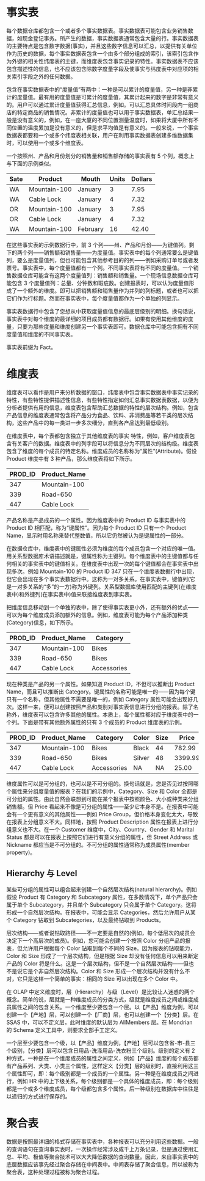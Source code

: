 # 事实表

每个数据仓库都包含一个或者多个事实数据表。事实数据表可能包含业务销售数据，如现金登记事务。所产生的数据，事实数据表通常包含大量的行。事实数据表的主要特点是包含数字数据(事实)，并且这些数字信息可以汇总，以提供有关单位作为历史的数据，每个事实数据表包含一个由多个部分组成的索引，该索引包含作为外键的相关性纬度表的主键，而维度表包含事实记录的特性。事实数据表不应该包含描述性的信息，也不应该包含除数字度量字段及使事实与纬度表中对应项的相关索引字段之外的任何数据。

包含在事实数据表中的“度量值”有两中：一种是可以累计的度量值，另一种是非累计的度量值。最有用的度量值是可累计的度量值，其累计起来的数字是非常有意义的。用户可以通过累计度量值获得汇总信息，例如。可以汇总具体时间段内一组商店的特定商品的销售情况。非累计的度量值也可以用于事实数据表，单汇总结果一般是没有意义的，例如，在一座大厦的不同位置测量温度时，如果将大厦中所有不同位置的温度累加是没有意义的，但是求平均值是有意义的。一般来说，一个事实数据表都要和一个或多个纬度表相关联，用户在利用事实数据表创建多维数据集时，可以使用一个或多个维度表。

一个按照州、产品和月份划分的销售量和销售额存储的事实表有 5 个列，概念上与下面的示例类似。

| Sate | Product      | Mouth    | Units | Dollars |
| ---- | ------------ | -------- | ----- | ------- |
| WA   | Mountain-100 | January  | 3     | 7.95    |
| WA   | Cable Lock   | January  | 4     | 7.32    |
| OR   | Mountain-100 | January  | 3     | 7.95    |
| OR   | Cable Lock   | January  | 4     | 7.32    |
| WA   | Mountain-100 | February | 16    | 42.40   |

在这些事实表的示例数据行中，前 3 个列——州、产品和月份——为键值列。剩下的两个列——销售额和销售量——为度量值。事实表中的每个列通常要么是键值列，要么是度量值列，但也可能包含其他参考目的的列——例如采购订单号或者发票号。事实表中，每个度量值都有一个列。不同事实表将有不同的度量值。一个销售数据仓库可能含有这两个度量值列：销售额和销售量。一个现场信息数据仓库可能包含 3 个度量值列：总量、分钟数和瑕疵数。创建报表时，可以认为度量值形成了一个额外的维度。即可以把销售额和销售量作为并列的列标题，或者也可以把它们作为行标题。然而在事实表中，每个度量值都作为一个单独的列显示。

事实表数据行中包含了您想从中获取度量值信息的最底层级别的明细。换句话说，事实表中对每个维度的最详细的项目成员都有数据行。如果有使用其他维度的度量，只要为那些度量和维度创建另一个事实表即可。数据仓库中可能包含拥有不同度量值和维度的不同事实表。

事实表前缀为 Fact。

# 维度表

维度表可以看作是用户来分析数据的窗口，纬度表中包含事实数据表中事实记录的特性，有些特性提供描述性信息，有些特性指定如何汇总事实数据表数据，以便为分析者提供有用的信息，维度表包含帮助汇总数据的特性的层次结构。例如，包含产品信息的维度表通常包含将产品分为食品、饮料、非消费品等若干类的层次结构，这些产品中的每一类进一步多次细分，直到各产品达到最低级别。

在维度表中，每个表都包含独立于其他维度表的事实 特性，例如，客户维度表包含有关客户的数据。维度表中的列字段可以将信息分为不同层次的结构级。维度表包含了维度的每个成员的特定名称。维度成员的名称称为“属性”(Attribute)。假设 Product 维度中有 3 种产品，那么维度表将如下所示。

| PROD_ID | Product_Name |
| ------- | ------------ |
| 347     | Mountain-100 |
| 339     | Road-650     |
| 447     | Cable Lock   |

产品名称是产品成员的一个属性。因为维度表中的 Product ID 与事实表中的 Product ID 相匹配，称为“键属性”。因为每个 Product ID 只有一个 Product Name，显示时用名称来替代整数值，所以它仍然被认为是键属性的一部分。

在数据仓库中，维度表中的键属性必须为维度的每个成员包含一个对应的唯一值。用关系型数据库术语描述就是，键属性称为主键列。每个维度表中的主键值都与任何相关的事实表中的键值相关。在维度表中出现一次的每个键值都会在事实表中出现多次。例如 Mountain-100 的 Product ID 347 只在一个维度表数据行中出现，但它会出现在多个事实表数据行中。这称为一对多关系。在事实表中，键值列(它是一对多关系的“多”的一方)称为外键列。关系型数据库使用匹配的主键列(在维度表中)和外键列(在事实表中)值来联接维度表到事实表。

把维度信息移动到一个单独的表中，除了使得事实表更小外，还有额外的优点——可以为每个维度成员添加额外的信息。例如，维度表可能为每个产品添加种类(Category)信息，如下所示。

| PROD_ID | Product_Name | Category    |
| ------- | ------------ | ----------- |
| 347     | Mountain-100 | Bikes       |
| 339     | Road-650     | Bikes       |
| 447     | Cable Lock   | Accessories |

现在种类是产品的另一个属性。如果知道 Product ID，不但可以推断出 Product Name，而且可以推断出 Category。键属性的名称可能是唯一的——因为每个键只有一个名称，但其他属性不需要是唯一的，例如 Category 属性可能会出现好几次。这样一来，便可以创建按照产品和类别对事实表信息进行分组的报表。除了名称外，维度表可以包含许多其他的属性。本质上，每个属性都对应于维度表中的一个列。下面是带有其他额外属性的只有 3 个成员的 Product 维度表的示例。

| PROD_ID | Product_Name | Category    | Color  | Size | Price   |
| ------- | ------------ | ----------- | ------ | ---- | ------- |
| 347     | Mountain-100 | Bikes       | Black  | 44   | 782.99  |
| 339     | Road-650     | Bikes       | Silver | 48   | 3399.99 |
| 447     | Cable Lock   | Accessories | NA     | NA   | 25.00   |

维度属性可以是可分组的，也可以是不可分组的。换句话就是，您是否见过按照哪个属性来分组度量值的报表？在我们的示例中，Category、Size 和 Color 全都是可分组的属性。由此自然会联想到可能在某个报表中按照颜色、大小或种类来分组销售额。但 Price 看起来不像是可分组的属性——至少它本身不是。在报表中可能会有一个更有意义的其他属性——例如 Price Group，但价格本身变化太大，导致在报表上分组意义不大。同样地，按照 Product Description 属性在报表上进行分组意义也不大。在一个 Customer 维度中，City、Country、Gender 和 Marital Status 都是可以在报表上按照它们进行有意义分组的属性，但 Street Address 或 Nickname 都应当是不可分组的。不可分组的属性通常称为成员属性(member property)。

## Hierarchy 与 Level

某些可分组的属性可以组合起来创建一个自然层次结构(natural hierarchy)。例如假设 Product 有 Category 和 Subcategory 属性，在多数情况下，单个产品只会属于单个 Subcategory，并且单个 Subcategory 只会属于单个 Category。这将形成一个自然层次结构。在报表中，可能会显示 Categories，然后允许用户从某个 Category 钻取到 Subcategories，以及最终钻取到 Products。

层次结构——或者说钻取路径——不一定要是自然的(例如，每个低层次的成员会决定下一个高层次的成员)。例如，您可能会创建一个按照 Color 分组产品的报表，但允许用户根据每个 Color 钻取到每个不同的 Size。因为报表的钻取能力，Color 和 Size 形成了一个层次结构，但是根据 Size 却没有任何信息可以用来断定产品的 Color 将是什么。这是一个层次结构，但不是一个自然层次结构——但也不是说它是个非自然层次结构。Color 和 Size 形成一个层次结构并没有什么不对，它只是这样一个简单的事实：相同的 Size 可以出现在多个 Color 中。

在 OLAP 中定义维度时，层（Hierarchy）与级（Level）是比较让人迷惑的两个概念。简单的说，层就是一种维度成员的分类方式，级就是维度成员之间或维度成员属性之间的包含关系。一个维度至少要包含一个层。以【产品】维度为例，可以创建一个【产地】层，可以创建一个【厂商】层，也可以创建一个【分类】层。在 SSAS 中，可以不定义层，此时维度的默认层为 AllMembers 层。在 Mondrian 的 Schema 定义工具中，则要求全部手工定义。

一个层至少要包含一个级，以【产品】维度为例，【产地】层可以包含省-市-县三个级别，【分类】层可以包含日用品-洗涤用品-洗衣粉三个级别。级别的定义有 2 种方式，一种是在一个维度成员的属性之间定义，例如【产品】维度的每个成员都有产品系列、大类、小类三个属性，这样定义【分类】层的级别时，直接利用这三个属性即可，即：每个级别都是一个成员的一个属性。另一种是在维度成员之间进行，例如 HR 中的上下级关系，每个级别都是一个具体的维度成员，即：每个级别都是一个或多个维度成员，每个级都包含多个属性。后一种级别在数据库中往往是以递归的方式进行保存的。

# 聚合表

数据是按照最详细的格式存储在事实表中，各种报表可以充分利用这些数据。一般的查询语句在查询事实表时，一次操作经常涉及成千上万条记录，但是通过使用汇总、平均、极值等聚合技术可以大大降低数据的查询数量。因此，来自事实表中的底层数据应该事先经过聚合存储在中间表中。中间表存储了聚合信息，所以被称为聚合表，这种处理过程被称为聚合过程。
